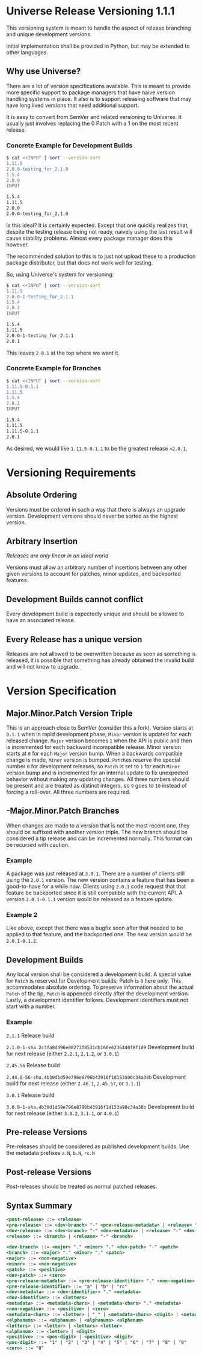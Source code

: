 
# Universe Release Versioning 1.1.1
This versioning system is meant to handle the aspect of release branching
and unique development versions.

Initial implementation shall be provided in Python, but may be extended to
other languages.

## Why use Universe?
There are a lot of version specifications available. This is meant to
provide more specific support to package managers that have naive version
handling systems in place. It also is to support releasing software that
may have long lived versions that need additional support.

It is easy to convert from SemVer and related versioning to Universe. It
usually just involves replacing the 0 Patch with a 1 on the most recent
release.

### Concrete Example for Development Builds
```bash
$ cat <<INPUT | sort --version-sort
1.11.5
2.0.0-testing_for_2.1.0
1.5.4
2.0.0
INPUT

1.5.4
1.11.5
2.0.0
2.0.0-testing_for_2.1.0
```

Is this ideal? It is certainly expected. Except that one quickly realizes
that, despite the testing release being not ready, naively using the last
result will cause stability problems. Almost every package manager
does this however.

The recommended solution to this is to just not upload these to a
production package distributor, but that does not work well for testing.

So, using Universe's system for versioning:

```bash
$ cat <<INPUT | sort --version-sort
1.11.5
2.0.0-1-testing_for_2.1.1
1.5.4
2.0.1
INPUT

1.5.4
1.11.5
2.0.0-1-testing_for_2.1.1
2.0.1
```

This leaves `2.0.1` at the top where we want it.

### Concrete Example for Branches
```bash
$ cat <<INPUT | sort --version-sort
1.11.5-0.1.1
1.11.5
1.5.4
2.0.1
INPUT

1.5.4
1.11.5
1.11.5-0.1.1
2.0.1
```
As desired, we would like `1.11.5-0.1.1` to be the greatest release `<2.0.1`.

# Versioning Requirements

## Absolute Ordering
Versions must be ordered in such a way that there is always an upgrade
version. Development versions should never be sorted as the highest
version.

## Arbitrary Insertion
*Releases are only linear in an ideal world*

Versions must allow an arbitrary number of insertions between any other
given versions to account for patches, minor updates, and backported
features.

## Development Builds cannot conflict
Every development build is expectedly unique and should be allowed to have
an associated release.

## Every Release has a unique version
Releases are not allowed to be overwritten because as soon as something is
released, it is possible that something has already obtained the invalid
build and will not know to upgrade.

# Version Specification

## Major.Minor.Patch Version Triple
This is an approach close to SemVer (consider this a fork). Version starts
at `0.1.1` when in rapid development phase; `Minor` version is updated for each
released change. `Major` version becomes `1` when the API is public and then is
incremented for each backward incompatible release. Minor version starts at
`0` for each `Major` version bump. When a backwards compatible change is made,
`Minor` version is bumped. `Patch`es reserve the special number `0` for
development releases, so `Patch` is set to `1` for each `Minor` version bump and
is incremented for an internal update to fix unexpected behavior without
making any updating changes. All three numbers should be present and are
treated as distinct integers, so `9` goes to `10` instead of forcing a
roll-over. All three numbers are required.

## -Major.Minor.Patch Branches
When changes are made to a version that is not the most recent one, they
should be suffixed with another version triple. The new branch should be
considered a tip release and can be incremented normally. This format can
be recursed with caution.

### Example
A package was just released at `3.0.1`. There are a number of clients still
using the `2.0.1` version. The new version contains a feature that has been a
good-to-have for a while now. Clients using `2.0.1` code request that that
feature be backported since it is still compatible with the current API.
A version `2.0.1-0.1.1` version would be released as a feature update.

### Example 2
Like above, except that there was a bugfix soon after that needed to be
applied to that feature, and the backported one. The new version would be
`2.0.1-0.1.2`.

## Development Builds
Any local version shall be considered a development build. A special value
for `Patch` is reserved for Development builds; Patch is `0` here only. This
accommodates absolute ordering. To preserve information about the actual
`Patch` of the tip, `Patch` is appended directly after the development
version. Lastly, a development identifier follows. Development identifiers
must not start with a number.

### Example
`2.1.1` Release build

`2.1.0-1-sha.2c3fa0dd96e08273f8531db160e6236440f8f1d9` Development
build for next release (either `2.2.1`, `2.1.2`, or `3.0.1`)

`2.45.56` Release build

`2.44.0-56-sha.4b30d1d59e796e8796b43916f1d153a90c34a38b` Development
build for next release (either `2.46.1`, `2.45.57`, or `3.1.1`)

`3.0.1` Release build

`3.0.0-1-sha.4b30d1d59e796e8796b43916f1d153a90c34a38b` Development
build for next release (either `3.0.2`, `3.1.1`, or `4.0.1`)

## Pre-release Versions
Pre-releases should be considered as published development builds. Use the
metadata prefixes `a.N`, `b.N`, `rc.N`

## Post-release Versions
Post-releases should be treated as normal patched releases.

## Syntax Summary
<!-- bnf rarely support, use XML highlighting -->
```xml
<post-release> ::= <release>
<pre-release> ::= <dev-branch> "-" <pre-release-metadata> | <release> "-" <dev-branch> "-" <pre-release-metadata>
<dev-release> ::= <dev-branch> "-" <dev-metadata> | <release> "-" <dev-branch> "-" <dev-metadata>
<release> ::= <branch> | <release> "-" <branch>

<dev-branch> ::= <major> "." <minor> "." <dev-patch> "-" <patch>
<branch> ::= <major> "." <minor> "." <patch>
<major> ::= <non-negative>
<minor> ::= <non-negative>
<patch> ::= <positive>
<dev-patch> ::= <zero>
<pre-release-metadata> ::= <pre-release-identifier> "." <non-negative>
<pre-release-identifier> ::= "a" | "b" | "rc"
<dev-metadata> ::= <dev-identifier> "." <metadata>
<dev-identifier> ::= <letters>
<metadata> ::= <metadata-chars> | <metadata-chars> "." <metadata>
<non-negative> ::= <positive> | <zero>
<metadata-chars> ::= <letter> | "_" | <metadata-chars> <digit> | <metadata-chars> <letter> | <metadata-chars> "_"
<alphanums> ::= <alphanum> | <alphanums> <alphanum>
<letters> ::= <letter> | <letters> <letter>
<alphanum> ::= <letter> | <digit>
<positive> ::= <pos-digit> | <positive> <digit>
<pos-digit> ::= "1" | "2" | "3" | "4" | "5" | "6" | "7" | "8" | "9"
<zero> ::= "0"
```
